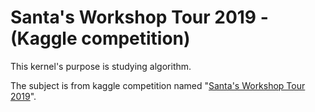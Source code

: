 # Santa's Workshop Tour 2019 - (Kaggle competition)
This kernel's purpose is studying algorithm.

The subject is from kaggle competition named "[Santa's Workshop Tour 2019](https://www.kaggle.com/c/santa-workshop-tour-2019)".
